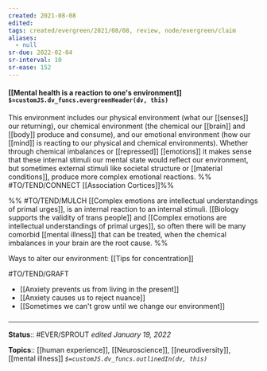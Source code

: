 ```yaml
---
created: 2021-08-08
edited: 
tags: created/evergreen/2021/08/08, review, node/evergreen/claim
aliases:
  - null
sr-due: 2022-02-04
sr-interval: 10
sr-ease: 152
---
```


#### [[Mental health is a reaction to one's environment]] `$=customJS.dv_funcs.evergreenHeader(dv, this)`

This environment includes our physical environment (what our [[senses]] our returning),
our chemical environment (the chemical our [[brain]] and [[body]] produce and consume),
and our emotional environment (how our [[mind]] is reacting to our physical and chemical environments).
Whether through chemical imbalances 
or [[repressed]] [[emotions]] 
it makes sense that these internal stimuli our mental state would reflect our environment,
but sometimes external stimuli like societal structure 
or [[material conditions]],
produce more complex emotional reactions.
%% #TO/TEND/CONNECT [[Association Cortices]]%%

%% #TO/TEND/MULCH [[Complex emotions are intellectual understandings of primal urges]], is an internal reaction to an internal stimuli.
[[Biology supports the validity of trans people]] and [[Complex emotions are intellectual understandings of primal urges]], so often there will be many comorbid [[mental illness]] that can be treated, when the chemical imbalances in your brain are the root cause. 
%%

Ways to alter our environment: [[Tips for concentration]]

#TO/TEND/GRAFT 
- [[Anxiety prevents us from living in the present]]
- [[Anxiety causes us to reject nuance]]
- [[Sometimes we can't grow until we change our environment]]

### <hr class="footnote"/>

**Status**:: #EVER/SPROUT 
*edited January 19, 2022*

**Topics**:: [[human experience]], [[Neuroscience]], [[neurodiversity]], [[mental illness]]
*`$=customJS.dv_funcs.outlinedIn(dv, this)`*
